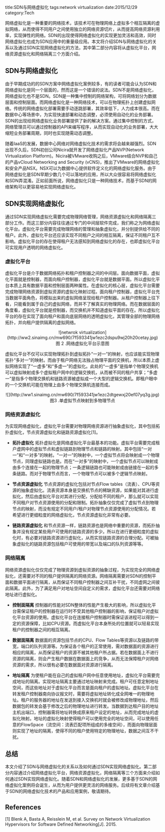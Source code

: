 ﻿title:SDN与网络虚拟化
tags:network virtualization
date:2015/12/29
category:Tech

网络虚拟化是一种重要的网络技术，该技术可在物理网络上虚拟多个相互隔离的虚拟网络，从而使得不同用户之间使用独立的网络资源切片，从而提高网络资源利用率，实现弹性的网络。SDN的出现使得网络虚拟化的实现更加灵活和高效，同时网络虚拟化也成为SDN应用中的重量级应用。本文将介绍SDN与网络虚拟化的关系以及通过SDN实现网络虚拟化的方法，其中第二部分内容将从虚拟化平台，网络资源虚拟化和网络隔离三个方面介绍。

## SDN与网络虚拟化

由于早期成功的的SDN方案中网络虚拟化案例较多，有的读者可能会认为SDN和网络虚拟化是同一个层面的，然而这是一个错误的说法。SDN不是网络虚拟化，网络虚拟化也不是SDN。SDN是一种集中控制的网络架构，可将网络划分为数据层面和控制层面。而网络虚拟化是一种网络技术，可以在物理拓扑上创建虚拟网络。传统的网络虚拟化部署需要手动逐跳部署，其效率低下，人力成本很高。而在数据中心等场景中，为实现快速部署和动态调整，必须使用自动化的业务部署。SDN的出现给网络虚拟化业务部署提供了新的解决方案。通过集中控制的方式，网络管理员可以通过控制器的API来编写程序，从而实现自动化的业务部署，大大缩短业务部署周期，同时也实现随需动态调整。

随着IaaS的发展，数据中心网络对网络虚拟化技术的需求将会越来越强烈。SDN出现不久后，SDN初创公司Nicira就开发了网络虚拟化产品NVP(Network Virtualization Platform)。Nicira被VMware收购之后，VMware结合NVP和自己的产品vCloud Networking and Security (vCNS)，推出了VMware的网络虚拟化和安全产品NSX。NSX可以为数据中心提供软件定义化的网络虚拟化服务。由于网络虚拟化是SDN早期少数几个可以落地的应用，所以大众很容易将网络虚拟化和SDN弄混淆。正如前面所说，网络虚拟化只是一种网络技术，而基于SDN的网络架构可以更容易地实现网络虚拟化。

## SDN实现网络虚拟化

通过SDN实现网络虚拟化需要完成物理网络管理，网络资源虚拟化和网络隔离三部分工作。而这三部分内容往往通过专门的中间层软件完成，我们称之为网络虚拟化平台。虚拟化平台需要完成物理网络的管理和抽象虚拟化，并分别提供给不同的租户。此外，虚拟化平台还应该实现不同租户之间的相互隔离，保证不同租户互不影响。虚拟化平台的存在使得租户无法感知到网络虚拟化的存在，也即虚拟化平台可实现用户透明的网络虚拟化。

### 虚拟化平台
虚拟化平台是介于数据网络拓扑和租户控制器之间的中间层。面向数据平面，虚拟化平面就是控制器，而面向租户控制器，虚拟化平台就是数据平面。所以虚拟化平台本质上具有数据平面和控制层面两种属性。在虚拟化的核心层，虚拟化平台需要完成物理网络资源到虚拟资源的虚拟化映射过程。面向租户控制器，虚拟化平台充当数据平面角色，将模拟出来的虚拟网络呈现给租户控制器。从租户控制器上往下看，只能看到属于自己的虚拟网络，而并不了解真实的物理网络。而在数据层面的角度看，虚拟化平台就是控制器，而交换机并不知道虚拟平面的存在。所以虚拟化平台的存在实现了面向租户和面向底层网络的透明虚拟化，其管理全部的物理网络拓扑，并向租户提供隔离的虚拟网络。
<center>![netwrok virtualization](http://ww2.sinaimg.cn/mw690/7f593341jw1ezc2dspu9wj20h20cetay.jpg)</center>
<center>图 2 .网络虚拟化平台示意图</center>

虚拟化平台不仅可以实现物理拓扑到虚拟拓扑“一对一”的映射，也应该能实现物理拓扑“多对一”的映射。而由于租户网络无法独占物理平面的交换机，所以本质上虚拟网络实现了“一虚多”和“多虚一”的虚拟化。此处的“一虚多”是指单个物理交换机可以虚拟映射成多个虚拟租户网中的逻辑交换机，从而被不同的租户共享；“多虚一”是指多个物理交换机和链路资源被虚拟成一个大型的逻辑交换机。即租户眼中的一个交换机可能在物理上由多个物理交换机连接而成。

<center>![](http://ww1.sinaimg.cn/mw690/7f593341jw1ezc2dtgewxj20ef07yq3g.jpg)</center>
<center>图3 .单虚拟节点映射到多物理节点</center>


### 网络资源虚拟化
为实现网络虚拟化，虚拟化平台需要对物理网络资源进行抽象虚拟化，其中包括拓扑虚拟化，节点资源虚拟化和链路资源虚拟化[1]。

* **拓扑虚拟化**
拓扑虚拟化是网络虚拟化平台最基本的功能。虚拟平台需要完成租户虚网中的虚拟节点和虚拟链路到物理节点和链路的映射。其中包括“一对一”和“一对多”的映射。“一对一”的映射中，一个虚拟节点将会映射成一个物理节点，同理虚拟链路也是。而在“一对多”的映射中，一个虚拟节点可以映射成由多个连接在一起的物理节点；一条逻辑链路也可能映射成由链接在一起的多条链路。而对于物理节点而言，一个物理节点可以被多个逻辑节点映射。

* **节点资源虚拟化**
节点资源的虚拟化包括对节点Flow tables（流表）、CPU等资源的抽象虚拟化。流表资源本身是交换机节点的稀缺资源，如果能对其进行虚拟化，然后由虚拟化平台对其进行分配，分配给不同的租户，那么就可以实现不同租户对节点资源使用的分配和限制。拓扑抽象仅仅完成了虚拟节点到物理节点的映射，而没有规定不同用户/租户对物理节点资源使用的分配情况。若希望进行更细粒度的网络虚拟化，节点资源虚拟化非常有必要。

* **链路资源虚拟化**
和节点资源一样，链路资源也是网络中重要的资源，而拓扑抽象并没有规定某些用户可使用的链路资源的多少。所以在进行更细粒度的虚拟化时，有必要对链路资源进行虚拟化，从而实现链路资源的合理分配。可被抽象虚拟化的链路资源包括租户可使用的带宽以及端口的队列资源等等。

### 网络隔离

网络资源虚拟化仅仅完成了物理资源到虚拟资源的抽象过程，为实现完全的网络虚拟化，还需要对不同的租户提供隔离的网络资源。网络隔离需要对SDN的控制平面和数据平面进行隔离，从而保证不同租户控制器之间互补干扰，不同虚网之间彼此隔离。此外，为了满足用户对地址空间自定义的需求，虚拟化平台还需要对网络地址进行虚拟化。

* **控制面隔离**
控制器的性能对SDN整体的性能产生极大的影响，所以虚拟化平台需保证租户的控制器在运行时不受其他租户控制器的影响，保证租户对虚拟化平台资源的使用。虚拟化平台在连接租户控制器时需保证该进程可以得到一定的资源保障，比如CPU资源。而虚拟化平台本身所处的位置就可以轻易实现租户的控制器之间的相互隔离。

* **数据面隔离**
数据面的资源包括节点的CPU、Flow Tables等资源以及链路的带宽，端口的队列资源等。为保证各个租户的正常使用，需对数据面的资源进行相应的隔离，从而保证租户的资源不被其他租户所占据。若在数据面上不进行资源的隔离，则会产生租户数据在数据面上的竞争，从而无法保障租户对网络资源的需求，所以很有必要在数据面对资源进行隔离。

* **地址隔离**
为使租户能在自己的虚拟租户网中任意使用地址，虚拟化平台需要完成地址的隔离。实现地址隔离主要通过地址映射来完成。租户可任意定制地址空间，而这些地址对于虚拟化平台而言是面向租户的虚拟地址。虚拟化平台在转发租户控制器南向协议报文时，需要将虚拟地址转化成全网唯一的物理地址。租户的服务器的地址在发送到接入交换机时就会被修改成物理地址，然后数据包的转发会基于修改之后的物理地址进行转发。当数据到达租户目的地址主机出端口，控制器需将地址转换成原来租户设定的地址，从而完成地址的虚拟化映射。地址的虚拟化映射使得租户可以使用完全的地址空间，可以使用任意的FlowSpace（流空间：流表匹配项所组成的多维空间），而面向物理层面则实现了地址的隔离，使得不同的租户使用特定的物理地址，数据之间互不干扰。

## 总结
本文介绍了SDN与网络虚拟化的关系以及如何通过SDN实现网络虚拟化。第二部分内容通过介绍网络虚拟化平台，网络资源虚拟化，网络隔离等三个方面来介绍如何通过SDN实现网络虚拟化。随着SDN和网络虚拟化的发展，更多基于SDN的网络虚拟化案例将会诞生，从而为用户提供更灵活的网络服务。后续将有文章介绍基于SDN的网络虚拟化技术的产品和应用案例，敬请期待。

## References

[1] Blenk A, Basta A, Reisslein M, et al. Survey on Network Virtualization Hypervisors for Software Defined Networking[J]. 2015.
